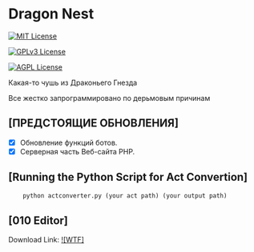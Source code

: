 
# Dragon Nest

[![MIT License](https://img.shields.io/badge/License-MIT-green.svg)](https://choosealicense.com/licenses/mit/)

[![GPLv3 License](https://img.shields.io/badge/License-GPL%20v3-yellow.svg)](https://opensource.org/licenses/)

[![AGPL License](https://img.shields.io/badge/license-AGPL-blue.svg)](http://www.gnu.org/licenses/agpl-3.0)

Какая-то чушь из Драконьего Гнезда

Все жестко запрограммировано по дерьмовым причинам

## [ПРЕДСТОЯЩИЕ ОБНОВЛЕНИЯ]
- [x] Обновление функций ботов.
- [x] Серверная часть Веб-сайта PHP.

## [Running the Python Script for Act Convertion]
```Python
    python actconverter.py (your act path) (your output path)
```

## [010 Editor]

Download Link: [![WTF]](https://en.taiwebs.com/windows/download-sweetscape-010-editor-1492.html)
